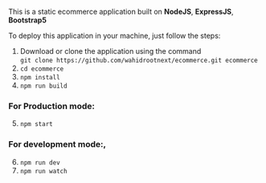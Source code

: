 This is a static ecommerce application built on **NodeJS**, **ExpressJS**, **Bootstrap5**

To deploy this application in your machine, just follow the steps:

1. Download or clone the application using the command<br>
`git clone https://github.com/wahidrootnext/ecommerce.git ecommerce`
2. `cd ecommerce`
3. `npm install`
4. `npm run build`

### For **Production** mode:
5. `npm start`

### For **development** mode:,
6. `npm run dev`
7. `npm run watch`